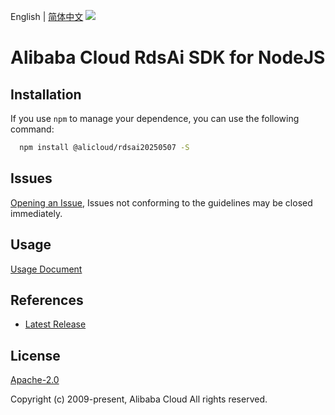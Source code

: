 English | [简体中文](README-CN.md)
![](https://aliyunsdk-pages.alicdn.com/icons/AlibabaCloud.svg)

# Alibaba Cloud RdsAi SDK for NodeJS

## Installation
If you use `npm` to manage your dependence, you can use the following command:

```sh
  npm install @alicloud/rdsai20250507 -S
```

## Issues
[Opening an Issue](https://github.com/aliyun/alibabacloud-typescript-sdk/issues/new), Issues not conforming to the guidelines may be closed immediately.

## Usage
[Usage Document](https://github.com/aliyun/alibabacloud-typescript-sdk/blob/master/docs/Usage-EN.md#quick-examples)

## References
* [Latest Release](https://github.com/aliyun/alibabacloud-typescript-sdk/)

## License
[Apache-2.0](http://www.apache.org/licenses/LICENSE-2.0)

Copyright (c) 2009-present, Alibaba Cloud All rights reserved.
